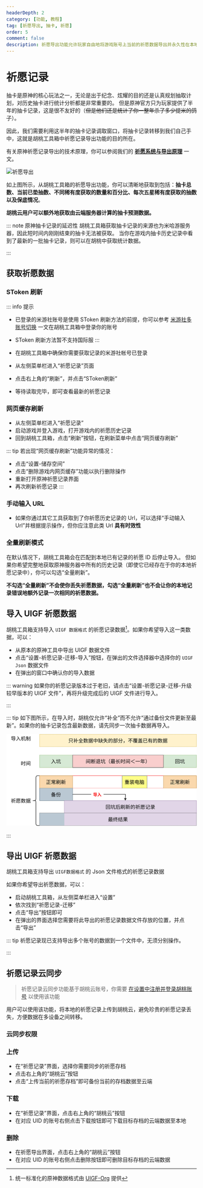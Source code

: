 ```yaml
---
headerDepth: 2
category: [功能, 教程]
tag: [祈愿导出, 抽卡, 祈愿]
order: 5
comment: false
description: 祈愿导出功能允许玩家自由地将游戏账号上当前的祈愿数据导出并永久性在本地储存并备份，通过长久的数据积累进行数据追踪和祈愿数据分析。
---
```


# 祈愿记录

抽卡是原神的核心玩法之一，无论是出于纪念、炫耀的目的还是认真规划抽取计划，对历史抽卡进行统计分析都是非常重要的。
但是原神官方只为玩家提供了半年的抽卡记录，这是很不友好的（~~但是他们还是统计了你一整年杀了多少提米的鸽子~~）。

因此，我们需要利用这半年的抽卡记录调取窗口，将抽卡记录转移到我们自己手中，这就是胡桃工具箱中祈愿记录导出功能的目的所在。

有关原神祈愿记录导出的技术原理，你可以参阅我们的 [**祈愿系统与导出原理**](../advanced/Gacha-system-and-export-principal.html) 一文。

![祈愿导出](https://img.alicdn.com/imgextra/i2/1797064093/O1CN01otuXYg1g6e0wnNwX2_!!1797064093.png_.webp)

如上图所示，从胡桃工具箱的祈愿导出功能，你可以清晰地获取到包括：**抽卡总数、当前已垫抽数、不同稀有度获取的数量和百分比、每次五星稀有度获取的抽数以及保底情况**。

**胡桃云用户可以额外地获取由云端服务器计算的抽卡预测数据。**

::: note 原神抽卡记录的延迟性
胡桃工具箱获取抽卡记录的来源也为米哈游服务器，因此短时间内刚刚结束的抽卡无法被获取。
当你在游戏内抽卡历史记录中看到了最新的一批抽卡记录，则可以在胡桃中获取统计数据。

:::

## 获取祈愿数据

### SToken 刷新 <Badge text="推荐" type="tip" />

::: info 提示

- 已登录的米游社账号是使用 SToken 刷新方法的前提，你可以参考 [米游社多账号切换](mhy-account-switch.md) 一文在胡桃工具箱中登录你的账号
- SToken 刷新方法暂不支持国际服
  :::

- 在胡桃工具箱中确保你需要获取记录的米游社帐号已登录
- 从左侧菜单栏进入“祈愿记录”页面
- 点击右上角的“刷新”，并点击“SToken刷新”
- 等待读取完毕，即可查看最新的祈愿记录

### 网页缓存刷新 <Badge text="支持国际服" type="tip" />

- 从左侧菜单栏进入“祈愿记录”
- 启动游戏并登入游戏，打开游戏内的祈愿历史记录
- 回到胡桃工具箱，点击“刷新”按钮，在刷新菜单中点击“网页缓存刷新”

::: tip
若出现“网页缓存刷新”功能异常的情况：

- 点击“设置-储存空间”
- 点击“删除游戏内网页缓存”功能以执行删除操作
- 重新打开原神祈愿记录界面
- 再次刷新祈愿记录
  :::

### 手动输入 URL <Badge text="支持国际服" type="tip" />

- 如果你通过其它工具获取到了你祈愿历史记录的 Url，可以选择“手动输入Url”并根据提示操作，但你应注意此类 Url **具有时效性**

### 全量刷新模式

在默认情况下，胡桃工具箱会在匹配到本地已有记录的祈愿 ID 后停止导入。
但如果你希望完整地获取原神服务器中所有的历史记录（即使它已经存在于你的本地祈愿记录中），你可以勾选“全量刷新”。

**不勾选“全量刷新”不会使你丢失祈愿数据，勾选“全量刷新”也不会让你的本地记录错误地额外记录一次相同的祈愿数据。**

## 导入 UIGF 祈愿数据 <Badge text="UIGF" type="info" />

胡桃工具箱支持导入 `UIGF 数据格式` 的祈愿记录数据[^UIGF-Org]。如果你希望导入这一类数据，可以：

- 从原本的原神工具中导出 UIGF 数据文件
- 点击“设置-祈愿记录-迁移-导入”按钮，在弹出的文件选择器中选择你的 `UIGF Json` 数据文件
- 在弹出的窗口中确认你的导入数据

::: warning
如果你的祈愿记录版本过于老旧，请点击“设置-祈愿记录-迁移-升级较早版本的 UIGF 文件”，再将升级完成后的 UIGF 文件进行导入。

:::

::: tip
如下图所示，在导入时，胡桃仅允许“补全”而不允许“通过备份文件更新至最新”。如果你的抽卡记录包含最新数据，请先同步一次抽卡数据再导入。

![祈愿导入原理](/images/202404/wish_import_zh-cn.webp)

:::

## 导出 UIGF 祈愿数据 <Badge text="UIGF" type="info" />

胡桃工具箱支持导出 `UIGF数据格式` 的 Json 文件格式的祈愿记录数据

如果你希望导出祈愿数据，可以：

- 启动胡桃工具箱，从左侧菜单栏进入“设置”
- 依次找到“祈愿记录-迁移”
- 点击“导出”按钮即可
- 在弹出的界面选择您需要将此导出的祈愿记录数据文件存放的位置，并点击“导出”

::: tip
祈愿记录现已支持导出多个账号的数据到一个文件中，无须分别操作。

:::

## 祈愿记录云同步

> 祈愿记录云同步功能基于胡桃云账号，你需要 [在设置中注册并登录胡桃账号](hutao-settings.md#胡桃账号) 以使用该功能

用户可以使用该功能，将本地的祈愿记录上传到胡桃云，避免珍贵的祈愿记录丢失，方便数据在多设备之间转移。

### 云同步权限

### 上传

- 在“祈愿记录”界面，选择你需要同步的祈愿存档
- 点击右上角的“胡桃云”按钮
- 点击“上传当前的祈愿存档”即可备份当前的存档数据至云端

### 下载

- 在“祈愿记录”界面，点击右上角的“胡桃云”按钮
- 在对应 UID 的账号右侧点击下载按钮即可下载目标存档的云端数据至本地

### 删除

- 在祈愿导出界面，点击右上角的“胡桃云”按钮
- 在对应 UID 的账号右侧点击删除按钮即可删除目标存档的云端数据

[^UIGF-Org]: 统一标准化的原神数据格式由 [UIGF-Org](https://uigf.org/) 提供
